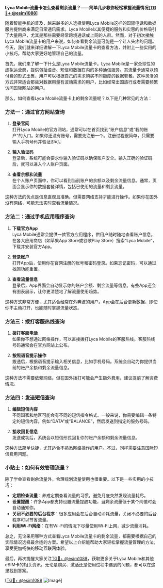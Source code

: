 **Lyca Mobile流量卡怎么查看剩余流量？——简单几步教你轻松掌握流量情况[[TG💪+ @esim1088](https://t.me/s/esim1088)]**

随着智能手机的普及，越来越多的人选择使用Lyca Mobile这样的国际电话和数据服务提供商来满足日常通讯需求。Lyca Mobile以其便捷的服务和实惠的价格吸引了大量用户，尤其是那些需要经常跨境通话或上网的人群。然而，对于初次接触Lyca Mobile流量卡的用户来说，如何查看剩余流量可能是一个让人头疼的问题。今天，我们就来详细讲解一下Lyca Mobile流量卡的查看方法，并附上一些实用的小技巧，帮助大家更好地管理自己的流量。

首先，我们来了解一下什么是Lyca Mobile流量卡。Lyca Mobile是一家全球性的虚拟运营商，提供包括语音、短信和数据在内的多种通信服务。其流量卡通常以预付费的形式出售，用户可以根据自己的需求购买不同额度的数据套餐。这种灵活的方式非常适合那些对数据用量有波动需求的用户，比如经常出国旅行或者需要频繁访问国际网站的用户。

那么，如何查看Lyca Mobile流量卡上的剩余流量呢？以下是几种常见的方法：

### 方法一：通过官方网站查询

1. **登录官网**  
   打开Lyca Mobile的官方网站，通常可以在首页找到“账户信息”或“我的账户”的入口。如果你还没有账号，需要先注册一个。注册过程很简单，只需要输入手机号码并验证即可。

2. **输入验证码**  
   登录后，系统可能会要求你输入验证码以确保账户安全。输入正确的验证码后，就可以进入个人账户页面。

3. **查看余额和流量**  
   在个人账户页面中，你可以看到当前账户的余额以及剩余流量信息。通常，页面会显示你的数据套餐详情，包括已使用的流量和剩余流量。

这种方法的优点是信息直观且准确，但需要网络支持才能进行操作。如果你在国外没有网络，可能无法实时查看流量情况。

### 方法二：通过手机应用程序查询

1. **下载官方App**  
   Lyca Mobile通常会提供一款官方应用程序，供用户随时随地查看账户信息。在各大应用商店（如苹果App Store或谷歌Play Store）搜索“Lyca Mobile”，下载并安装官方App。

2. **登录账户**  
   打开App后，使用你在官网注册的账号和密码登录。如果忘记密码，可以通过找回功能重置。

3. **查看流量信息**  
   登录后，App界面会自动显示你的账户余额、剩余流量等信息。有些App还会有图表展示，让你更清楚地了解流量使用趋势。

这种方式非常方便，尤其适合经常在外奔波的用户。App会在后台更新数据，即使你不主动打开，也能随时掌握流量状态。

### 方法三：拨打客服热线查询

1. **拨打客服电话**  
   如果你不想通过网络操作，可以直接拨打Lyca Mobile的客服热线。客服热线号码通常会在官方网站上公布。

2. **按照语音提示操作**  
   拨通后，根据语音提示输入相关信息，比如手机号码。系统会自动为你提供当前的账户余额和剩余流量信息。

这种方法不需要依赖网络，但在国外拨打可能会产生额外费用，建议提前了解资费情况。

### 方法四：发送短信查询

1. **编辑短信内容**  
   不同国家和地区可能会有不同的短信指令格式。一般来说，你需要编辑一条特定的短信内容，例如“DATA”或“BALANCE”，然后发送到指定的服务号码。

2. **接收回复信息**  
   发送成功后，系统会以短信形式回复你的账户余额和剩余流量信息。

这种方法简单快捷，尤其适合不熟悉网络操作的用户。不过，同样需要注意国际短信费用问题。

### 小贴士：如何有效管理流量？

除了学会查看剩余流量外，合理规划流量使用也很重要。以下是一些实用的小技巧：

- **定期检查流量**：养成定期查看流量的习惯，避免月底突然发现流量耗尽。
- **设置提醒**：许多App都支持设置流量提醒功能，当剩余流量低于某个阈值时会自动通知你。
- **关闭不必要的后台程序**：很多应用会在后台自动消耗流量，关闭不必要的后台程序可以节省流量。
- **利用Wi-Fi网络**：在有Wi-Fi的情况下尽量使用Wi-Fi上网，减少流量消耗。

总之，无论采用哪种方式查看Lyca Mobile流量卡的剩余流量，都需要根据自己的实际情况选择最合适的方案。希望以上介绍能帮助大家轻松掌握流量管理的方法，享受更加畅快的移动互联网体验。

最后，再次提醒大家关注[TG💪+ @esim1088](https://t.me/s/esim1088)，获取更多关于Lyca Mobile和其他eSIM卡的相关资讯。无论是购买、激活还是使用过程中遇到的问题，都可以在这里找到答案。

[[TG💪+ @esim1088](https://t.me/s/esim1088) ![Image](https://i.postimg.cc/4NQfJmqS/Snipaste-2025-05-13-00-14-12.png)]
